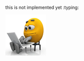 this is not implemented yet :typing:

![test](1178287946701479997.png)
<!---
rech2020/rech2020 is a ✨ special ✨ repository because its `README.md` (this file) appears on your GitHub profile.
You can click the Preview link to take a look at your changes.
--->
